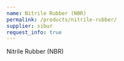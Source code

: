 ```yaml
---
name: Nitrile Rubber (NBR)
permalink: /products/nitrile-rubber/
supplier: sibur
request_info: true
---
```

Nitrile Rubber (NBR)
